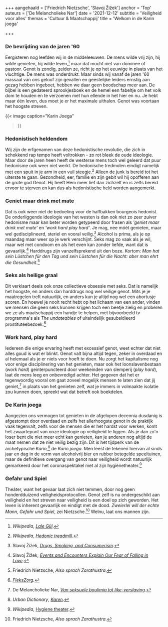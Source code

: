 +++
aangehaald = ['Friedrich Nietzsche', 'Slavoj Žižek']
anchor = 'Top'
auteurs = ['De Melancholieke Nar']
date = '2021-12-12'
subtitle = 'Veiligheid voor alles'
themas = 'Cultuur & Maatschappij'
title = 'Welkom in de Karin joega'

+++


### De bevrijding van de jaren '60

Eergisteren nog leefden wij in de middeleeuwen. De mens wilde vrij zijn, hij wilde genieten, hij wilde leven,[^1] maar dat mocht niet van dominee of pastoor. Genot is zondig, zeiden ze, richt je op het eeuwige in plaats van het vluchtige. De mens was onderdrukt. Maar sinds wij vanaf de jaren '60 massaal van ons geloof zijn gevallen en geestelijke leiders ernstig aan gezag hebben ingeboet, hebben we daar geen boodschap meer aan. De bijbel is een gedateerd sprookjesboek en de hemel een fabeltje om het volk dom te houden en te verzoenen met hun ellende in het hier en nu. Je hebt maar één leven, dus moet je er het maximale uithalen. Genot was voortaan het hoogste streven.

{{< image
	caption="Karin Joega"
>}}


### Hedonistisch heldendom

Wij zijn de erfgenamen van deze hedonistische revolutie, die zich in schokkend rap tempo heeft voltrokken - zo rot bleek de oude ideologie. Maar door de jaren heen heeft de westerse mens toch wel geleerd dat puur hedonisme ook weer niet werkt. De hedonische tredmolen eindigt namelijk met een spuit in je arm in een vuil steegje.[^2] Alleen de junk is bereid tot het uiterste te gaan. Gezondheid, eer, familie en zijn gebit wil hij opofferen aan de grote god Genot. Hij heeft Hem meer lief dan zichzelf en is zelfs bereid ervoor te sterven en kan dus als hedonistische held worden aangemerkt. 


### Geniet maar drink met mate

Dat is ook weer niet de bedoeling voor de halfbakken bourgeois hedonist. De onderliggende ideologie van het westen is dan ook niet zo zeer zuiver hedonisme maar kan beter worden getypeerd door frasen als _'geniet maar drink met mate'_ en _'work hard play hard'_. Je mag, nee móét genieten, maar wel gedisciplineerd, steriel en vooral veilig.[^3] Alcohol is prima, als je op maandag maar weer op je werk verschijnt. Seks mag zo vaak als je wil, maar wel met condoom en als het even kan zonder liefde, want dat is gevaarlijk.[^4] Harddrugs zijn vanzelfsprekend uit den boze. Kortom: _Man hat sein Lüstchen für den Tag und sein Lüstchen für die Nacht: aber man ehrt die Gesundheit_.[^5]


### Seks als heilige graal

Dit verklaart deels ook onze collectieve obsessie met seks. Dat is namelijk het hoogste, en anders dan harddrugs nog wel veilige genot. Mits je je maatregelen treft natuurlijk, en anders kun je altijd nog wel een abortusje scoren. En hoewel je nooit recht hebt op het lichaam van een ander, vinden we mensen die geen seks kunnen krijgen toch een beetje zielig en proberen we ze als maatschappij een handje te helpen, met bijvoorbeeld tv-programma's als _The undateables_ of uiteindelijk gesubsidieerd prostituteebezoek.[^6]


### Work hard, play hard

Iedereen die enige ervaring heeft met excessief genot, weet echter dat niet alles goud is wat er blinkt. Genot valt bijna altijd tegen, zeker in overdaad en al helemaal als je er niets voor hoeft te doen. Nu zorgt het kapitalisme nog voor enige disciplinering van het genieten, maar ook het loonslavenbestaan (_work hard_) geinterpuncteerd door weekeinden van slemperij (_play hard_), laat de mens leeg en onbevredigd achter. Het gegeven dat het er tegenwoordig vooral om gaat zoveel mogelijk mensen te laten zien dat jij geniet,[^7] in plaats van het genieten zelf, wat je immers in volmaakte isolatie zou kunnen doen, spreekt wat dat betreft ook boekdelen.


### De Karin joega

Aangezien ons vermogen tot genieten in de afgelopen decennia dusdanig is afgestompt door overdaad en zelfs het allerhoogste genot in de praktijk vaak tegenvalt, zelfs voor de mensen die er het hardst voor werken, komt het zwaartepunt van onze ideologie op veiligheid te liggen. Als je dan zo'n loser bent die niet meer echt kan genieten, kan je anderen nog altijd de maat nemen dat ze niet veilig bezig zijn. Dit is het tijdperk van de archetypische _Karin_,[^8] de _Karin joega_. Men leest de tekenen hiervan al sinds jaar en dag in de vorm van alcoholvrij bier en rubber betegelde speeltuinen, maar de definitieve overgang van genot naar veiligheid wordt natuurlijk gemarkeerd door het coronaspektakel met al zijn hygiènetheater.[^9]


### Gefahr und Spiel

Theáter, want het gevaar laat zich niet temmen, door nog geen honderdduizend veiligheidsprotocollen. Genot zelf is nu ondergeschikt aan veiligheid en het streven naar veiligheid is een doel op zich geworden. Het leven is inherent gevaarlijk en eindigt met de dood. _Zweierlei will der echte Mann, Gefahr und Spiel_, zei Nietzsche.[^5] Welnu, laat ons mannen zijn.



[^1]: _Wikipedia_, _[Lale Gül](https://nl.wikipedia.org/wiki/Lale_Gül)_.
[^2]: _Wikipedia_, _[Hedonic treadmill](https://en.wikipedia.org/wiki/Hedonic_treadmill)_.
[^3]: Slavoj Žižek, _[Drugs, Smoking, and Consumerism](https://youtu.be/BMQd9wJX2cw)_.
[^4]: Slavoj Žižek, _[Events and Encounters Explain Our Fear of Falling in Love](https://youtu.be/LXqPlYWJSII)_.
[^5]: Friedrich Nietzsche, _Also sprach Zarathustra_.
[^6]: _[FleksZorg](https://www.flekszorg.nl)_.
[^7]: De Melancholieke Nar, _[Van seksuele boulimia tot like-verslaving](https://reactionair.nl/artikelen/van-seksuele-boulimia-tot-like-verslaving/)_.
[^8]: _Urban Dictionary_, _[Karen](https://www.urbandictionary.com/define.php?term=Karen)_.
[^9]: _Wikipedia_, [Hygiene theater](https://en.wikipedia.org/wiki/Hygiene_theater).
